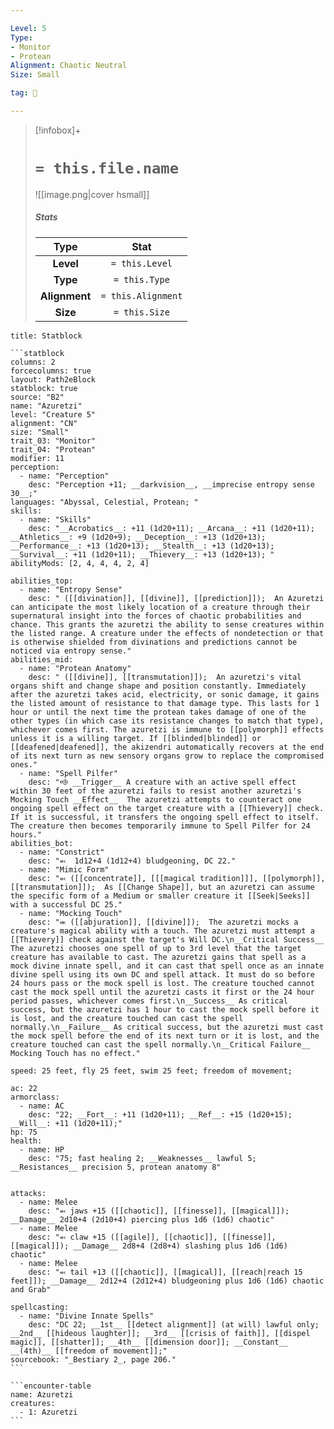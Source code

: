 ```yaml
---

Level: 5
Type:
- Monitor
- Protean
Alignment: Chaotic Neutral
Size: Small

tag: 👹

---
```


> [!infobox]+
> #  `= this.file.name`
> ![[image.png|cover hsmall]]
> ##### Stats
> Type | Stat |
> :---:|:---:|
> **Level** | `= this.Level` |
> **Type** | `= this.Type` |
> **Alignment** | `= this.Alignment` |
> **Size** | `= this.Size` |



````ad-info
title: Statblock

```statblock
columns: 2
forcecolumns: true
layout: Path2eBlock
statblock: true
source: "B2"
name: "Azuretzi"
level: "Creature 5"
alignment: "CN"
size: "Small"
trait_03: "Monitor"
trait_04: "Protean"
modifier: 11
perception:
  - name: "Perception"
    desc: "Perception +11; __darkvision__, __imprecise entropy sense 30__;"
languages: "Abyssal, Celestial, Protean; "
skills:
  - name: "Skills"
    desc: "__Acrobatics__: +11 (1d20+11); __Arcana__: +11 (1d20+11); __Athletics__: +9 (1d20+9); __Deception__: +13 (1d20+13); __Performance__: +13 (1d20+13); __Stealth__: +13 (1d20+13); __Survival__: +11 (1d20+11); __Thievery__: +13 (1d20+13); "
abilityMods: [2, 4, 4, 4, 2, 4]

abilities_top:
  - name: "Entropy Sense"
    desc: " ([[divination]], [[divine]], [[prediction]]);  An Azuretzi can anticipate the most likely location of a creature through their supernatural insight into the forces of chaotic probabilities and chance. This grants the azuretzi the ability to sense creatures within the listed range. A creature under the effects of nondetection or that is otherwise shielded from divinations and predictions cannot be noticed via entropy sense."
abilities_mid:
  - name: "Protean Anatomy"
    desc: " ([[divine]], [[transmutation]]);  An azuretzi's vital organs shift and change shape and position constantly. Immediately after the azuretzi takes acid, electricity, or sonic damage, it gains the listed amount of resistance to that damage type. This lasts for 1 hour or until the next time the protean takes damage of one of the other types (in which case its resistance changes to match that type), whichever comes first. The azuretzi is immune to [[polymorph]] effects unless it is a willing target. If [[blinded|blinded]] or [[deafened|deafened]], the akizendri automatically recovers at the end of its next turn as new sensory organs grow to replace the compromised ones."
  - name: "Spell Pilfer"
    desc: "⬲ __Trigger__ A creature with an active spell effect within 30 feet of the azuretzi fails to resist another azuretzi's Mocking Touch __Effect__  The azuretzi attempts to counteract one ongoing spell effect on the target creature with a [[Thievery]] check. If it is successful, it transfers the ongoing spell effect to itself. The creature then becomes temporarily immune to Spell Pilfer for 24 hours."
abilities_bot:
  - name: "Constrict"
    desc: "⬻  1d12+4 (1d12+4) bludgeoning, DC 22."
  - name: "Mimic Form"
    desc: "⬻ ([[concentrate]], [[[magical tradition]]], [[polymorph]], [[transmutation]]);  As [[Change Shape]], but an azuretzi can assume the specific form of a Medium or smaller creature it [[Seek|Seeks]] with a successful DC 25."
  - name: "Mocking Touch"
    desc: "⬺ ([[abjuration]], [[divine]]);  The azuretzi mocks a creature's magical ability with a touch. The azuretzi must attempt a [[Thievery]] check against the target's Will DC.\n__Critical Success__ The azuretzi chooses one spell of up to 3rd level that the target creature has available to cast. The azuretzi gains that spell as a mock divine innate spell, and it can cast that spell once as an innate divine spell using its own DC and spell attack. It must do so before 24 hours pass or the mock spell is lost. The creature touched cannot cast the mock spell until the azuretzi casts it first or the 24 hour period passes, whichever comes first.\n__Success__ As critical success, but the azuretzi has 1 hour to cast the mock spell before it is lost, and the creature touched can cast the spell normally.\n__Failure__ As critical success, but the azuretzi must cast the mock spell before the end of its next turn or it is lost, and the creature touched can cast the spell normally.\n__Critical Failure__ Mocking Touch has no effect."

speed: 25 feet, fly 25 feet, swim 25 feet; freedom of movement;

ac: 22
armorclass:
  - name: AC
    desc: "22; __Fort__: +11 (1d20+11); __Ref__: +15 (1d20+15); __Will__: +11 (1d20+11);"
hp: 75
health:
  - name: HP
    desc: "75; fast healing 2; __Weaknesses__ lawful 5; __Resistances__ precision 5, protean anatomy 8"


attacks:
  - name: Melee
    desc: "⬻ jaws +15 ([[chaotic]], [[finesse]], [[magical]]); __Damage__ 2d10+4 (2d10+4) piercing plus 1d6 (1d6) chaotic"
  - name: Melee
    desc: "⬻ claw +15 ([[agile]], [[chaotic]], [[finesse]], [[magical]]); __Damage__ 2d8+4 (2d8+4) slashing plus 1d6 (1d6) chaotic"
  - name: Melee
    desc: "⬻ tail +13 ([[chaotic]], [[magical]], [[reach|reach 15 feet]]); __Damage__ 2d12+4 (2d12+4) bludgeoning plus 1d6 (1d6) chaotic and Grab"

spellcasting:
  - name: "Divine Innate Spells"
    desc: "DC 22; __1st__ [[detect alignment]] (at will) lawful only; __2nd__ [[hideous laughter]]; __3rd__ [[crisis of faith]], [[dispel magic]], [[shatter]]; __4th__ [[dimension door]]; __Constant__ __(4th)__ [[freedom of movement]];"
sourcebook: "_Bestiary 2_, page 206."
```

```encounter-table
name: Azuretzi
creatures:
  - 1: Azuretzi
```

````


